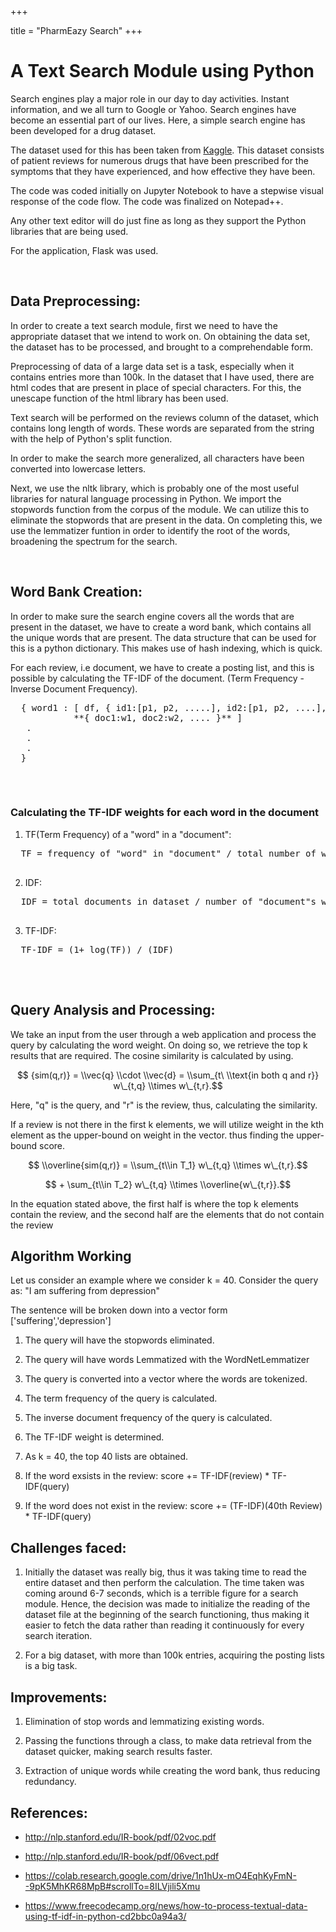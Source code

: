 +++

title =  "PharmEazy Search"
+++

<h1>A Text Search Module using Python</h1>

Search engines play a major role in our day to day activities. Instant information, and we all turn to Google or Yahoo. Search engines have become an essential part of our lives. Here, a simple search engine has been developed for a drug dataset.

The dataset used for this has been taken from [Kaggle](https://www.kaggle.com/jessicali9530/kuc-hackathon-winter-2018/home).
This dataset consists of patient reviews for numerous drugs that have been prescribed for the symptoms that they have experienced, and how effective they have been.

The code was coded initially on Jupyter Notebook to have a stepwise visual response of the code flow.
The code was finalized on Notepad++.

Any other text editor will do just fine as long as they support the Python libraries that are being used.

For the application, Flask was used.

<br>

**<h2>Data Preprocessing:</h2>**


In order to create a text search module, first we need to have the appropriate dataset that we intend to work on.
On obtaining the data set, the dataset has to be processed, and brought to a comprehendable form.

Preprocessing of data of a large data set is a task, especially when it contains entries more than 100k. In the dataset that I have used, there are html codes that are present in place of special characters. For this, the unescape function of the html library has been used.

Text search will be performed  on the reviews column of the dataset, which contains long length of words. These words are separated from the string with the help of Python's split function.

In order to make the search more generalized, all characters have been converted into lowercase letters.

Next, we use the nltk library, which is probably one of the most useful libraries for natural language processing in Python. We import the stopwords function from the corpus of the module. We can utilize this to eliminate the stopwords that are present in the data. On completing this, we use the lemmatizer funtion in order to identify the root of the words, broadening the spectrum for the search. 


<br>

**<h2>Word Bank Creation:</h2>**


In order to make sure the search engine covers all the words that are present in the dataset, we have to create a word bank, which contains all the unique words that are present. The data structure that can be used for this is a python dictionary. This makes use of hash indexing, which is quick.

For each review, i.e document, we have to create a posting list, and this is possible by calculating the TF-IDF of the document.
(Term Frequency - Inverse Document Frequency).

  
  <pre>
  { word1 : [ df, { id1:[p1, p2, .....], id2:[p1, p2, ....], ....... }, 
            **{ doc1:w1, doc2:w2, .... }** ]
   .
   . 
   .
  }
  </pre>
<br>

<h3> Calculating the TF-IDF weights for each word in the document </h3>
<body>

  1. TF(Term Frequency) of a "word" in a "document":
  <pre>
  TF = frequency of "word" in "document" / total number of words in "document"
  </pre>
  
  2. IDF:
  <pre>
  IDF = total documents in dataset / number of "document"s with "word"
  </pre>
  
  3. TF-IDF:
  <pre>
  TF-IDF = (1+ log(TF)) / (IDF)
  </pre>
  
</body>

<br>

**<h2>Query Analysis and Processing:</h2>**

<script type="text/javascript" src="https://cdnjs.cloudflare.com/ajax/libs/mathjax/2.7.1/MathJax.js?config=TeX-AMS-MML_HTMLorMML">
</script>

We take an input from the user through a web application and process the query by calculating the word weight. On doing so, we retrieve the top k results that are required. The cosine similarity is calculated by using.


$$ {sim(q,r)} = \\vec{q} \\cdot \\vec{d} = \\sum_{t\ \\text{in both q and r}} w\_{t,q} \\times w\_{t,r}.$$


Here, "q" is the query, and "r" is the review, thus, calculating the similarity. 

 If a review is not there in the first k elements, we will utilize weight in the kth element as the upper-bound on weight in the vector. thus finding the upper-bound score.


$$ \\overline{sim(q,r)} = \\sum_{t\\in T_1} w\_{t,q} \\times w\_{t,r}.$$


$$  + \sum_{t\\in T_2} w\_{t,q} \\times \\overline{w\_{t,r}}.$$


In the equation stated above, the first half is where the top k elements contain the review, and the second half are the elements that do not contain the review

**<h2> Algorithm Working </h2>**

Let us consider an example where we consider k = 40.
Consider the query as: "I am suffering from depression"

The sentence will be broken down into a vector form ['suffering','depression']

1. The query will have the stopwords eliminated.

2. The query will have words Lemmatized with the WordNetLemmatizer

3. The query is converted into a vector where the words are tokenized.

4. The term frequency of the query is calculated.

5. The inverse document frequency of the query is calculated.

6. The TF-IDF weight is determined.

7. As k = 40, the top 40 lists are obtained.

8. If the word exsists in the review:
      score += TF-IDF(review) * TF-IDF(query) 
       
9. If the word does not exist in the review:
      score += (TF-IDF)(40th Review) * TF-IDF(query)

**<h2> Challenges faced:</h2>**
1. Initially the dataset was really big, thus it was taking time to read the entire dataset and then perform the calculation. The time taken was coming around 6-7 seconds, which is a terrible figure for a search module. Hence, the decision was made to initialize the reading of the dataset file at the beginning of the search functioning, thus making it easier to fetch the data rather than reading it continuously for every search iteration.<br>

2. For a big dataset, with more than 100k entries, acquiring the posting lists is a big task.<br>

**<h2>Improvements:</h2>**
1. Elimination of stop words and lemmatizing existing words.<br>

2. Passing the functions through a class, to make data retrieval from the dataset quicker, making search results faster.<br>

3. Extraction of unique words while creating the word bank, thus reducing redundancy.<br>

**<h2>References:</h2>**
* http://nlp.stanford.edu/IR-book/pdf/02voc.pdf<br>

* http://nlp.stanford.edu/IR-book/pdf/06vect.pdf<br>

* https://colab.research.google.com/drive/1n1hUx-mO4EqhKyFmN--9pK5MhKR68MpB#scrollTo=8ILVjili5Xmu<br>

* https://www.freecodecamp.org/news/how-to-process-textual-data-using-tf-idf-in-python-cd2bbc0a94a3/<br>
